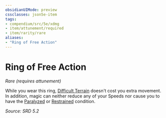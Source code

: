 ```yaml
---
obsidianUIMode: preview
cssclasses: json5e-item
tags:
- compendium/src/5e/xdmg
- item/attunement/required
- item/rarity/rare
aliases: 
- "Ring of Free Action"
---
```

# Ring of Free Action
*Rare (requires attunement)*  


While you wear this ring, [Difficult Terrain](rules/variant-rules/difficult-terrain-xphb.md) doesn't cost you extra movement. In addition, magic can neither reduce any of your Speeds nor cause you to have the [Paralyzed](rules/conditions.md#Paralyzed) or [Restrained](rules/conditions.md#Restrained) condition.

*Source: SRD 5.2*